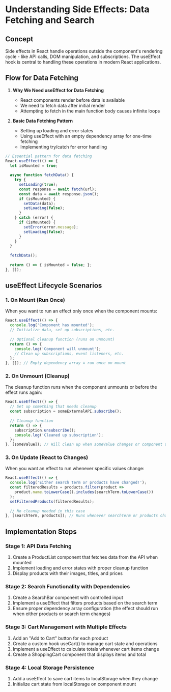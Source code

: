 # Understanding Side Effects: Data Fetching and Search

## Concept

Side effects in React handle operations outside the component's rendering cycle - like API calls, DOM manipulation, and subscriptions. The useEffect hook is central to handling these operations in modern React applications.

## Flow for Data Fetching

1. **Why We Need useEffect for Data Fetching**
   - React components render before data is available
   - We need to fetch data after initial render
   - Attempting to fetch in the main function body causes infinite loops

2. **Basic Data Fetching Pattern**
   - Setting up loading and error states
   - Using useEffect with an empty dependency array for one-time fetching
   - Implementing try/catch for error handling

```jsx
// Essential pattern for data fetching
React.useEffect(() => {
  let isMounted = true;
  
  async function fetchData() {
    try {
      setLoading(true);
      const response = await fetch(url);
      const data = await response.json();
      if (isMounted) {
        setData(data);
        setLoading(false);
      }
    } catch (error) {
      if (isMounted) {
        setError(error.message);
        setLoading(false);
      }
    }
  }
  
  fetchData();
  
  return () => { isMounted = false; };
}, []);
```

## useEffect Lifecycle Scenarios

### 1. On Mount (Run Once)

When you want to run an effect only once when the component mounts:

```jsx
React.useEffect(() => {
  console.log('Component has mounted');
  // Initialize data, set up subscriptions, etc.
  
  // Optional cleanup function (runs on unmount)
  return () => {
    console.log('Component will unmount');
    // Clean up subscriptions, event listeners, etc.
  };
}, []); // Empty dependency array = run once on mount
```

### 2. On Unmount (Cleanup)

The cleanup function runs when the component unmounts or before the effect runs again:

```jsx
React.useEffect(() => {
  // Set up something that needs cleanup
  const subscription = someExternalAPI.subscribe();
  
  // Cleanup function
  return () => {
    subscription.unsubscribe();
    console.log('Cleaned up subscription');
  };
}, [someValue]); // Will clean up when someValue changes or component unmounts
```

### 3. On Update (React to Changes)

When you want an effect to run whenever specific values change:

```jsx
React.useEffect(() => {
  console.log('Either search term or products have changed!');
  const filteredResults = products.filter(product => 
    product.name.toLowerCase().includes(searchTerm.toLowerCase())
  );
  setFilteredProducts(filteredResults);
  
  // No cleanup needed in this case
}, [searchTerm, products]); // Runs whenever searchTerm or products change
```

## Implementation Steps

### Stage 1: API Data Fetching
1. Create a ProductList component that fetches data from the API when mounted
2. Implement loading and error states with proper cleanup function
3. Display products with their images, titles, and prices

### Stage 2: Search Functionality with Dependencies
1. Create a SearchBar component with controlled input
2. Implement a useEffect that filters products based on the search term
3. Ensure proper dependency array configuration (the effect should run when either products or search term changes)

### Stage 3: Cart Management with Multiple Effects
1. Add an "Add to Cart" button for each product
2. Create a custom hook useCart() to manage cart state and operations
3. Implement a useEffect to calculate totals whenever cart items change
4. Create a ShoppingCart component that displays items and total

### Stage 4: Local Storage Persistence
1. Add a useEffect to save cart items to localStorage when they change
2. Initialize cart state from localStorage on component mount

